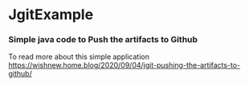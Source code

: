 # JgitExample
### Simple java code to Push the artifacts to Github
To read more about this simple application https://wishnew.home.blog/2020/09/04/jgit-pushing-the-artifacts-to-github/
